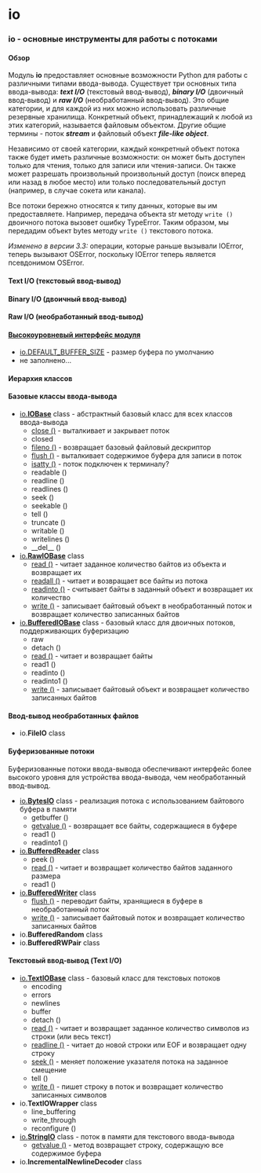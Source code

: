 # io

### io - основные инструменты для работы с потоками

#### Обзор

Модуль **io** предоставляет основные возможности Python для работы с различными типами ввода-вывода. Существует три основных типа ввода-вывода: _**text I/O**_ \(текстовый ввод-вывод\), _**binary I/O**_ \(двоичный ввод-вывод\) и _**raw I/O**_ \(необработанный ввод-вывод\). Это общие категории, и для каждой из них можно использовать различные резервные хранилища. Конкретный объект, принадлежащий к любой из этих категорий, называется файловым объектом. Другие общие термины - поток _**stream**_ и файловый объект _**file-like object**_.

Независимо от своей категории, каждый конкретный объект потока также будет иметь различные возможности: он может быть доступен только для чтения, только для записи или чтения-записи. Он также может разрешать произвольный произвольный доступ \(поиск вперед или назад в любое место\) или только последовательный доступ \(например, в случае сокета или канала\).

Все потоки бережно относятся к типу данных, которые вы им предоставляете. Например, передача объекта str методу `write ()` двоичного потока вызовет ошибку TypeError. Таким образом, мы передадим объект bytes методу `write ()` текстового потока.

_Изменено в версии 3.3:_ операции, которые раньше вызывали IOError, теперь вызывают OSError, поскольку IOError теперь является псевдонимом OSError.

#### Text I/O \(текстовый ввод-вывод\)

#### Binary I/O \(двоичный ввод-вывод\)

#### Raw I/O \(необработанный ввод-вывод\)

#### [Высокоуровневый интерфейс модуля](vysokourovnevyi-interfeis-modulya/)

* [io.DEFAULT\_BUFFER\_SIZE](vysokourovnevyi-interfeis-modulya/io.default_buffer_size.md) - размер буфера по умолчанию
* не заполнено...

#### Иерархия классов

#### Базовые классы ввода-вывода

* [io.**IOBase**](io.iobase/) class - абстрактный базовый класс для всех классов ввода-вывода
  * [close \(\)](io.iobase/io.iobase.close.md) - выталкивает и закрывает поток
  * closed
  * [fileno \(\)](io.iobase/io.iobase.fileno.md) - возвращает базовый файловый дескриптор
  * [flush \(\)](io.iobase/io.iobase.flush.md) - выталкивает содержимое буфера для записи в поток
  * [isatty \(\)](io.iobase/io.iobase.isatty.md) - поток подключен к терминалу?
  * readable \(\)
  * readline \(\)
  * readlines \(\)
  * seek \(\)
  * seekable \(\)
  * tell \(\)
  * truncate \(\)
  * writable \(\)
  * writelines \(\)
  * \_\_del\_\_ \(\)
* [io.**RawIOBase**](io.rawiobase/) class
  * [read \(\)](io.rawiobase/io.rawiobase.read.md) - читает заданное количество байтов из объекта и возвращает их
  * [readall \(\)](io.rawiobase/io.rawiobase.readall.md) - читает и возвращает все байты из потока
  * [readinto \(\)](io.rawiobase/io.rawiobase.readinto.md) - считывает байты в заданный объект и возвращает их количество
  * [write \(\)](io.rawiobase/io.rawiobase.write.md) - записывает байтовый объект в необработанный поток и возвращает количество записанных байтов
* [io.**BufferedIOBase**](io.bufferediobase/) class - базовый класс для двоичных потоков, поддерживающих буферизацию
  * raw
  * detach \(\)
  * [read \(\)](io.bufferediobase/io.bufferediobase.read.md) - читает и возвращает байты
  * read1 \(\)
  * readinto \(\)
  * readinto1 \(\)
  * [write \(\)](io.bufferediobase/io.bufferediobase.write.md) - записывает байтовый объект и возвращает количество записанных байтов

#### Ввод-вывод необработанных файлов

* io.**FileIO** class

#### Буферизованные потоки

Буферизованные потоки ввода-вывода обеспечивают интерфейс более высокого уровня для устройства ввода-вывода, чем необработанный ввод-вывод.

* [io.**BytesIO**](io.bytesio/) class - реализация потока с использованием байтового буфера в памяти
  * getbuffer \(\)
  * [getvalue \(\)](io.bytesio/io.bytesio.getvalue.md) - возвращает все байты, содержащиеся в буфере
  * read1 \(\)
  * readinto1 \(\)
* [io.**BufferedReader**](io.bufferedreader/) class
  * peek \(\)
  * [read \(\)](io.bufferedreader/io.bufferedreader.read.md) - читает и возвращает количество байтов заданного размера
  * read1 \(\)
* [io.**BufferedWriter**](io.bufferedwriter/) class
  * [flush \(\)](io.bufferedwriter/io.bufferedwriter.flush.md) - переводит байты, хранящиеся в буфере в необработанный поток
  * [write \(\)](io.bufferedwriter/io.bufferedwriter.write.md) - записывает байтовый поток и возвращает количество записанных байтов
* io.**BufferedRandom** class
* io.**BufferedRWPair** class

#### Текстовый ввод-вывод \(Text I/O\)

* [io.**TextIOBase**](io.textiobase/) class - базовый класс для текстовых потоков
  * encoding
  * errors
  * newlines
  * buffer
  * detach \(\)
  * [read \(\)](io.textiobase/io.textiobase.read.md) - читает и возвращает заданное количество символов из строки \(или весь текст\)
  * [readline \(\)](io.textiobase/io.textiobase.readline.md) - читает до новой строки или EOF и возвращает одну строку
  * [seek \(\)](io.textiobase/io.textiobase.seek.md) - меняет положение указателя потока на заданное смещение
  * tell \(\)
  * [write \(\)](io.textiobase/io.textiobase.write.md) - пишет строку в поток и возвращает количество записанных символов
* io.**TextIOWrapper** class
  * line\_buffering
  * write\_through
  * reconfigure \(\)
* [io.**StringIO**](io.stringio/) class - поток в памяти для текстового ввода-вывода
  * [getvalue \(\)](io.stringio/io.stringio.getvalue.md) - метод возвращает строку, содержащую все содержимое буфера
* io.**IncrementalNewlineDecoder** class

